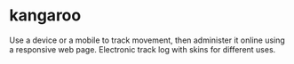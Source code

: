 # kangaroo
Use a device or a mobile to track movement, then administer it online using a responsive web page. Electronic track log with skins for different uses.
